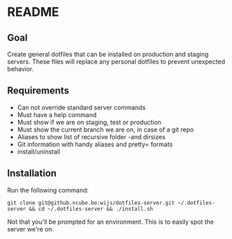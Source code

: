 # README

## Goal

Create general dotfiles that can be installed on production and staging servers.
These files will replace any personal dotfiles to prevent unexpected behavior.

## Requirements

- Can not override standard server commands
- Must have a help command
- Must show if we are on staging, test or production
- Must show the current branch we are on, in case of a git repo
- Aliases to show list of recursive folder -and dirsizes
- Git information with handy aliases and pretty= formats
- install/uninstall

## Installation

Run the following command:

	git clone git@github.ncube.be:wijs/dotfiles-server.git ~/.dotfiles-server && cd ~/.dotfiles-server && ./install.sh

Not that you'll be prompted for an environment. This is to easily spot the server we're on.
